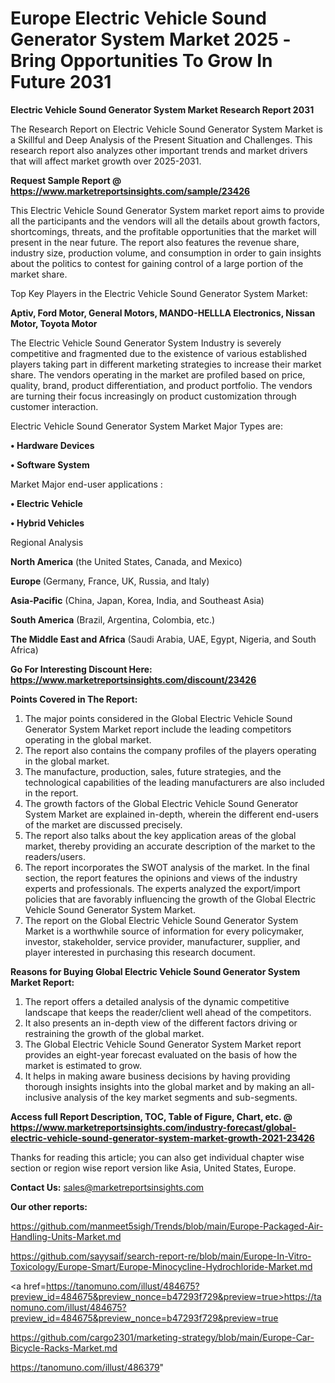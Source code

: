 # Europe Electric Vehicle Sound Generator System Market 2025 -Bring Opportunities To Grow In Future 2031

<strong>Electric Vehicle Sound Generator System Market Research Report 2031</strong>

The Research Report on Electric Vehicle Sound Generator System Market is a Skillful and Deep Analysis of the Present Situation and Challenges. This research report also analyzes other important trends and market drivers that will affect market growth over 2025-2031.

<strong>Request Sample Report @ <a href=https://www.marketreportsinsights.com/sample/23426>https://www.marketreportsinsights.com/sample/23426</a></strong>

This Electric Vehicle Sound Generator System market report aims to provide all the participants and the vendors will all the details about growth factors, shortcomings, threats, and the profitable opportunities that the market will present in the near future. The report also features the revenue share, industry size, production volume, and consumption in order to gain insights about the politics to contest for gaining control of a large portion of the market share.

Top Key Players in the Electric Vehicle Sound Generator System Market:

<strong>Aptiv, Ford Motor, General Motors, MANDO-HELLLA Electronics, Nissan Motor, Toyota Motor</strong>

The Electric Vehicle Sound Generator System Industry is severely competitive and fragmented due to the existence of various established players taking part in different marketing strategies to increase their market share. The vendors operating in the market are profiled based on price, quality, brand, product differentiation, and product portfolio. The vendors are turning their focus increasingly on product customization through customer interaction.

Electric Vehicle Sound Generator System Market Major Types are:

<strong>• Hardware Devices

• Software System</strong>

Market Major end-user applications :

<strong>• Electric Vehicle

• Hybrid Vehicles</strong>

Regional Analysis

</u><strong><b>North America</b></strong> (the United States, Canada, and Mexico)

<strong><b>Europe </b></strong>(Germany, France, UK, Russia, and Italy)

<strong><b>Asia-Pacific</b></strong> (China, Japan, Korea, India, and Southeast Asia)

<strong><b>South America</b></strong> (Brazil, Argentina, Colombia, etc.)

<strong><b>The Middle East and Africa</b></strong> (Saudi Arabia, UAE, Egypt, Nigeria, and South Africa)

<strong>Go For Interesting Discount Here: <a href=https://www.marketreportsinsights.com/discount/23426>https://www.marketreportsinsights.com/discount/23426</a></strong>

<strong>Points Covered in The Report:</strong>
<ol>
  <li>The major points considered in the Global Electric Vehicle Sound Generator System Market report include the leading competitors operating in the global market.</li>
  <li>The report also contains the company profiles of the players operating in the global market.</li>
  <li>The manufacture, production, sales, future strategies, and the technological capabilities of the leading manufacturers are also included in the report.</li>
  <li>The growth factors of the Global Electric Vehicle Sound Generator System Market are explained in-depth, wherein the different end-users of the market are discussed precisely.</li>
  <li>The report also talks about the key application areas of the global market, thereby providing an accurate description of the market to the readers/users.</li>
  <li>The report incorporates the SWOT analysis of the market. In the final section, the report features the opinions and views of the industry experts and professionals. The experts analyzed the export/import policies that are favorably influencing the growth of the Global Electric Vehicle Sound Generator System Market.</li>
  <li>The report on the Global Electric Vehicle Sound Generator System Market is a worthwhile source of information for every policymaker, investor, stakeholder, service provider, manufacturer, supplier, and player interested in purchasing this research document.</li>
</ol>
<strong>Reasons for Buying Global Electric Vehicle Sound Generator System Market Report:</strong>

<ol>
  <li>The report offers a detailed analysis of the dynamic competitive landscape that keeps the reader/client well ahead of the competitors.</li>
  <li>It also presents an in-depth view of the different factors driving or restraining the growth of the global market.</li>
  <li>The Global Electric Vehicle Sound Generator System Market report provides an eight-year forecast evaluated on the basis of how the market is estimated to grow.</li>
  <li>It helps in making aware business decisions by having providing thorough insights insights into the global market and by making an all-inclusive analysis of the key market segments and sub-segments.</li>
</ol>
<strong>Access full Report Description, TOC, Table of Figure, Chart, etc. @ <a href=https://www.marketreportsinsights.com/industry-forecast/global-electric-vehicle-sound-generator-system-market-growth-2021-23426>https://www.marketreportsinsights.com/industry-forecast/global-electric-vehicle-sound-generator-system-market-growth-2021-23426</a></strong>


Thanks for reading this article; you can also get individual chapter wise section or region wise report version like Asia, United States, Europe.

<strong>Contact Us:</strong>
sales@marketreportsinsights.com

<strong>Our other reports:</strong>

<a href=https://github.com/manmeet5sigh/Trends/blob/main/Europe-Packaged-Air-Handling-Units-Market.md>https://github.com/manmeet5sigh/Trends/blob/main/Europe-Packaged-Air-Handling-Units-Market.md</a>

<a href=https://github.com/sayysaif/search-report-re/blob/main/Europe-In-Vitro-Toxicology/Europe-Smart/Europe-Minocycline-Hydrochloride-Market.md>https://github.com/sayysaif/search-report-re/blob/main/Europe-In-Vitro-Toxicology/Europe-Smart/Europe-Minocycline-Hydrochloride-Market.md</a>

<a href=https://tanomuno.com/illust/484675?preview_id=484675&preview_nonce=b47293f729&preview=true>https://tanomuno.com/illust/484675?preview_id=484675&preview_nonce=b47293f729&preview=true</a>

<a href=https://github.com/cargo2301/marketing-strategy/blob/main/Europe-Car-Bicycle-Racks-Market.md>https://github.com/cargo2301/marketing-strategy/blob/main/Europe-Car-Bicycle-Racks-Market.md</a>

<a href=https://tanomuno.com/illust/486379>https://tanomuno.com/illust/486379</a>"
